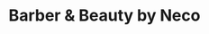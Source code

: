 ---
title: "Barber & Beauty by Neco"
url: /wermelskirchen/barber-und-beauty-by-neco/
shop: Friseur
---